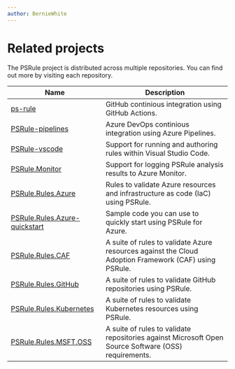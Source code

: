 ```yaml
---
author: BernieWhite
---
```


# Related projects

The PSRule project is distributed across multiple repositories.
You can find out more by visiting each repository.

Name                         | Description
----                         | -----------
[ps-rule][1]                 | GitHub continious integration using GitHub Actions.
[PSRule-pipelines][2]        | Azure DevOps continious integration using Azure Pipelines.
[PSRule-vscode][3]           | Support for running and authoring rules within Visual Studio Code.
[PSRule.Monitor][4]          | Support for logging PSRule analysis results to Azure Monitor.
[PSRule.Rules.Azure][5]      | Rules to validate Azure resources and infrastructure as code (IaC) using PSRule.
[PSRule.Rules.Azure-quickstart][10] | Sample code you can use to quickly start using PSRule for Azure.
[PSRule.Rules.CAF][6]        | A suite of rules to validate Azure resources against the Cloud Adoption Framework (CAF) using PSRule.
[PSRule.Rules.GitHub][7]     | A suite of rules to validate GitHub repositories using PSRule.
[PSRule.Rules.Kubernetes][8] | A suite of rules to validate Kubernetes resources using PSRule.
[PSRule.Rules.MSFT.OSS][9]   | A suite of rules to validate repositories against Microsoft Open Source Software (OSS) requirements.

  [1]: https://github.com/microsoft/ps-rule
  [2]: https://github.com/microsoft/PSRule-pipelines
  [3]: https://github.com/microsoft/PSRule-vscode
  [4]: https://github.com/microsoft/PSRule.Monitor
  [5]: https://aka.ms/ps-rule-azure
  [6]: https://github.com/microsoft/PSRule.Rules.CAF
  [7]: https://github.com/microsoft/PSRule.Rules.GitHub
  [8]: https://github.com/microsoft/PSRule.Rules.Kubernetes
  [9]: https://github.com/microsoft/PSRule.Rules.MSFT.OSS
  [10]: https://github.com/Azure/PSRule.Rules.Azure-quickstart